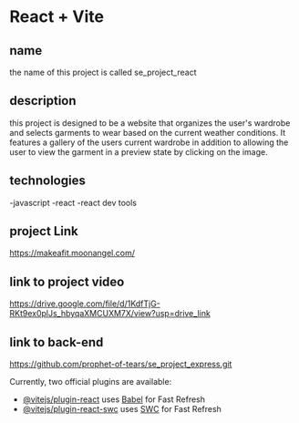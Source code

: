 # React + Vite

## name

the name of this project is called se_project_react

## description

this project is designed to be a website that organizes the user's wardrobe and selects garments to wear based on the current weather conditions. It features a gallery of the users current wardrobe in addition to allowing the user to view the garment in a preview state by clicking on the image.

## technologies

-javascript
-react
-react dev tools

## project Link

https://makeafit.moonangel.com/

## link to project video

https://drive.google.com/file/d/1KdfTjG-RKt9ex0plJs_hbyqaXMCUXM7X/view?usp=drive_link

## link to back-end

https://github.com/prophet-of-tears/se_project_express.git

Currently, two official plugins are available:

- [@vitejs/plugin-react](https://github.com/vitejs/vite-plugin-react/blob/main/packages/plugin-react/README.md) uses [Babel](https://babeljs.io/) for Fast Refresh
- [@vitejs/plugin-react-swc](https://github.com/vitejs/vite-plugin-react-swc) uses [SWC](https://swc.rs/) for Fast Refresh
